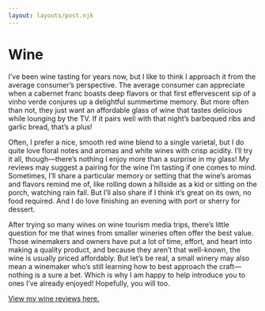 ```yaml
---
layout: layouts/post.njk
---
```

<h1>Wine</h1>

I’ve been wine tasting for years now, but I like to think I approach it from the average consumer’s perspective. The average consumer can appreciate when a cabernet franc boasts deep flavors or that first effervescent sip of a vinho verde conjures up a delightful summertime memory. But more often than not, they just want an affordable glass of wine that tastes delicious while lounging by the TV. If it pairs well with that night’s barbequed ribs and garlic bread, that’s a plus!

Often, I prefer a nice, smooth red wine blend to a single varietal, but I do quite love floral notes and aromas and white wines with crisp acidity. I’ll try it all, though—there’s nothing I enjoy more than a surprise in my glass! My reviews may suggest a pairing for the wine I’m tasting if one comes to mind. Sometimes, I’ll share a particular memory or setting that the wine’s aromas and flavors remind me of, like rolling down a hillside as a kid or sitting on the porch, watching rain fall. But I’ll also share if I think it’s great on its own, no food required. And I do love finishing an evening with port or sherry for dessert.

After trying so many wines on wine tourism media trips, there’s little question for me that wines from smaller wineries often offer the best value. Those winemakers and owners have put a lot of time, effort, and heart into making a quality product, and because they aren’t that well-known, the wine is usually priced affordably. But let’s be real, a small winery may also mean a winemaker who’s still learning how to best approach the craft—nothing is a sure a bet. Which is why I am happy to help introduce you to ones I’ve already enjoyed! Hopefully, you will too.

[View my wine reviews here.](https://thegourmez.com/categories/wine)